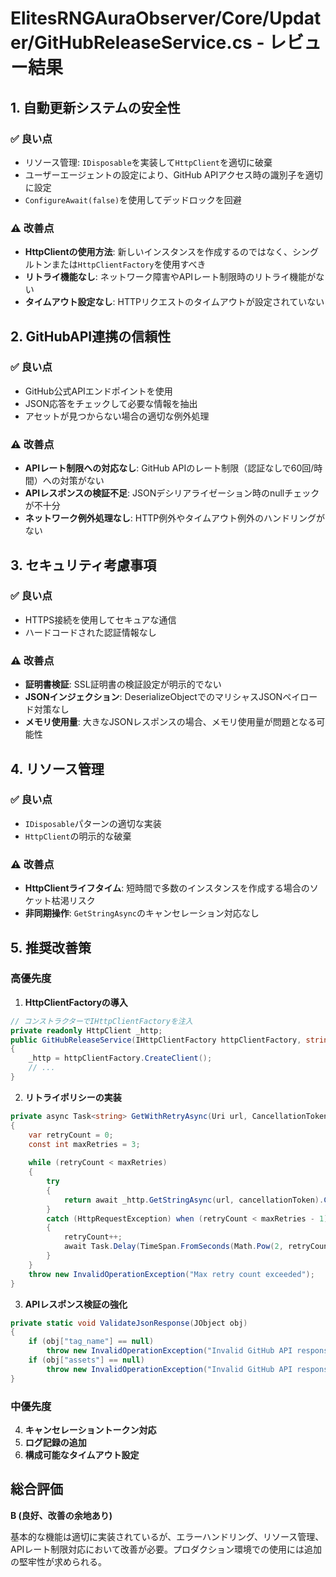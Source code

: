 # ElitesRNGAuraObserver/Core/Updater/GitHubReleaseService.cs - レビュー結果

## 1. 自動更新システムの安全性

### ✅ 良い点
- リソース管理: `IDisposable`を実装して`HttpClient`を適切に破棄
- ユーザーエージェントの設定により、GitHub APIアクセス時の識別子を適切に設定
- `ConfigureAwait(false)`を使用してデッドロックを回避

### ⚠️ 改善点
- **HttpClientの使用方法**: 新しいインスタンスを作成するのではなく、シングルトンまたは`HttpClientFactory`を使用すべき
- **リトライ機能なし**: ネットワーク障害やAPIレート制限時のリトライ機能がない
- **タイムアウト設定なし**: HTTPリクエストのタイムアウトが設定されていない

## 2. GitHubAPI連携の信頼性

### ✅ 良い点
- GitHub公式APIエンドポイントを使用
- JSON応答をチェックして必要な情報を抽出
- アセットが見つからない場合の適切な例外処理

### ⚠️ 改善点
- **APIレート制限への対応なし**: GitHub APIのレート制限（認証なしで60回/時間）への対策がない
- **APIレスポンスの検証不足**: JSONデシリアライゼーション時のnullチェックが不十分
- **ネットワーク例外処理なし**: HTTP例外やタイムアウト例外のハンドリングがない

## 3. セキュリティ考慮事項

### ✅ 良い点
- HTTPS接続を使用してセキュアな通信
- ハードコードされた認証情報なし

### ⚠️ 改善点
- **証明書検証**: SSL証明書の検証設定が明示的でない
- **JSONインジェクション**: DeserializeObjectでのマリシャスJSONペイロード対策なし
- **メモリ使用量**: 大きなJSONレスポンスの場合、メモリ使用量が問題となる可能性

## 4. リソース管理

### ✅ 良い点
- `IDisposable`パターンの適切な実装
- `HttpClient`の明示的な破棄

### ⚠️ 改善点
- **HttpClientライフタイム**: 短時間で多数のインスタンスを作成する場合のソケット枯渇リスク
- **非同期操作**: `GetStringAsync`のキャンセレーション対応なし

## 5. 推奨改善策

### 高優先度
1. **HttpClientFactoryの導入**
```csharp
// コンストラクターでIHttpClientFactoryを注入
private readonly HttpClient _http;
public GitHubReleaseService(IHttpClientFactory httpClientFactory, string owner, string repo)
{
    _http = httpClientFactory.CreateClient();
    // ...
}
```

2. **リトライポリシーの実装**
```csharp
private async Task<string> GetWithRetryAsync(Uri url, CancellationToken cancellationToken = default)
{
    var retryCount = 0;
    const int maxRetries = 3;
    
    while (retryCount < maxRetries)
    {
        try
        {
            return await _http.GetStringAsync(url, cancellationToken).ConfigureAwait(false);
        }
        catch (HttpRequestException) when (retryCount < maxRetries - 1)
        {
            retryCount++;
            await Task.Delay(TimeSpan.FromSeconds(Math.Pow(2, retryCount)), cancellationToken);
        }
    }
    throw new InvalidOperationException("Max retry count exceeded");
}
```

3. **APIレスポンス検証の強化**
```csharp
private static void ValidateJsonResponse(JObject obj)
{
    if (obj["tag_name"] == null)
        throw new InvalidOperationException("Invalid GitHub API response: missing tag_name");
    if (obj["assets"] == null)
        throw new InvalidOperationException("Invalid GitHub API response: missing assets");
}
```

### 中優先度
4. **キャンセレーショントークン対応**
5. **ログ記録の追加**
6. **構成可能なタイムアウト設定**

## 総合評価
**B (良好、改善の余地あり)**

基本的な機能は適切に実装されているが、エラーハンドリング、リソース管理、APIレート制限対応において改善が必要。プロダクション環境での使用には追加の堅牢性が求められる。